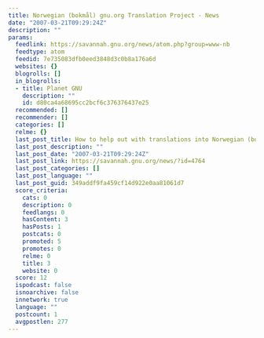 ```yaml
---
title: Norwegian (bokmål) gnu.org Translation Project - News
date: "2007-03-21T09:29:24Z"
description: ""
params:
  feedlink: https://savannah.gnu.org/news/atom.php?group=www-nb
  feedtype: atom
  feedid: 7e735083dfb0eed3848d3c0b8a176a6d
  websites: {}
  blogrolls: []
  in_blogrolls:
  - title: Planet GNU
    description: ""
    id: d80ca4a68695cc2bcf6c376376437e25
  recommended: []
  recommender: []
  categories: []
  relme: {}
  last_post_title: How to help out with translations into Norwegian (bokmål)
  last_post_description: ""
  last_post_date: "2007-03-21T09:29:24Z"
  last_post_link: https://savannah.gnu.org/news/?id=4764
  last_post_categories: []
  last_post_language: ""
  last_post_guid: 349addf9fa459cf14d922e0aa81061d7
  score_criteria:
    cats: 0
    description: 0
    feedlangs: 0
    hasContent: 3
    hasPosts: 1
    postcats: 0
    promoted: 5
    promotes: 0
    relme: 0
    title: 3
    website: 0
  score: 12
  ispodcast: false
  isnoarchive: false
  innetwork: true
  language: ""
  postcount: 1
  avgpostlen: 277
---
```

